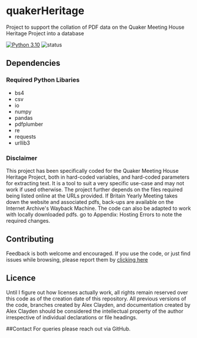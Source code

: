 # quakerHeritage
Project to support the collation of PDF data on the Quaker Meeting House Heritage Project into a database

[![Python 3.10](https://img.shields.io/badge/python-3.10-blue.svg)](https://www.python.org/downloads/release/python-3100/)
![status](https://img.shields.io/badge/status-in%20development-orange)

## Dependencies

### Required Python Libaries
* bs4
* csv
* io
* numpy
* pandas
* pdfplumber
* re
* requests
* urllib3

### Disclaimer

This project has been specifically coded for the Quaker Meeting House Heritage Project, both in hard-coded variables, and hard-coded parameters for extracting text. It is a tool to suit a very specific use-case and may not work if used otherwise. The project further depends on the files required being listed online at the URLs provided. If Britain Yearly Meeting takes down the website and associated pdfs, back-ups are available on the Internet Archive's Wayback Machine. The code can also be adapted to work with locally downloaded pdfs. go to Appendix: Hosting Errors to note the required changes. 

## Contributing

Feedback is both welcome and encouraged. If you use the code, or just find issues while browsing, please report them by [clicking here](github.com/aclayden/quakerHeritage/issues)

## Licence

Until I figure out how licenses actually work, all rights remain reserved over this code as of the creation date of this repository. All previous versions of the code, branches created by Alex Clayden, and documentation created by Alex Clayden should be considered the intellectual property of the author irrespective of individual declarations or file headings. 

##Contact
For queries please reach out via GitHub.
